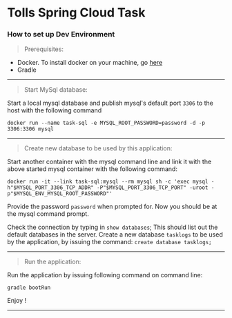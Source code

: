 # Tolls Spring Cloud Task

### How to set up Dev Environment

> Prerequisites:
- Docker. To install docker on your machine, go [here](https://www.docker.com/)
- Gradle

---

> Start MySql database:

Start a local mysql database and publish mysql's default port 
`3306` to the host with the following command
```
docker run --name task-sql -e MYSQL_ROOT_PASSWORD=password -d -p 3306:3306 mysql
```

---

> Create new database to be used by this application:

Start another container with the mysql command line and link it with the above started
mysql container with the following command:

```
docker run -it --link task-sql:mysql --rm mysql sh -c 'exec mysql -h"$MYSQL_PORT_3306_TCP_ADDR" -P"$MYSQL_PORT_3306_TCP_PORT" -uroot -p"$MYSQL_ENV_MYSQL_ROOT_PASSWORD"'
```

Provide the password `password` when prompted for. Now you should be at the mysql command prompt.

Check the connection by typing in `show databases`; This should list out the default databases in the server.
Create a new database `tasklogs` to be used by the application, by issuing the command: `create database tasklogs;`

---

> Run the application:

Run the application by issuing following command on command line:

```
gradle bootRun
```

Enjoy !

---

